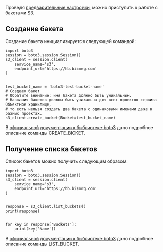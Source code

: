 Проведя [предварительные настройки](https://mcs.mail.ru/help/ru_RU/s3-python/s3-python-setup), можно приступить к работе с бакетами S3.

## Создание бакета

Создание бакета инициализируется следующей командой:

```
import boto3
session = boto3.session.Session()
s3_client = session.client(
    service_name='s3',
    endpoint_url='https://hb.bizmrg.com'
)


test_bucket_name = 'boto3-test-bucket-name'
# Создаем бакет
# Обратите внимание: имя бакета должно быть уникальным.
# Названия бакетов должны быть уникальны для всех проектов сервиса Объектное хранилище, 
# то есть нельзя создать два бакета с одинаковыми именами даже в разных проектах.
s3_client.create_bucket(Bucket=test_bucket_name)
```

В [официальной документации к библиотеке boto3](https://boto3.amazonaws.com/v1/documentation/api/latest/reference/services/s3.html?highlight=delete_objects#S3.Client.create_bucket) дано подробное описание команды CREATE_BICKET.

## Получение списка бакетов

Список бакетов можно получить следующим образом:

```
import boto3
session = boto3.session.Session()
s3_client = session.client(
    service_name='s3',
    endpoint_url='https://hb.bizmrg.com'
)


response = s3_client.list_buckets()
print(response)


for key in response['Buckets']:
    print(key['Name'])
```

В [официальной документации к библиотеке boto3](https://boto3.amazonaws.com/v1/documentation/api/latest/reference/services/s3.html?highlight=delete_objects#S3.Client.list_buckets) дано подробное описание команды LIST_BUCKET.
